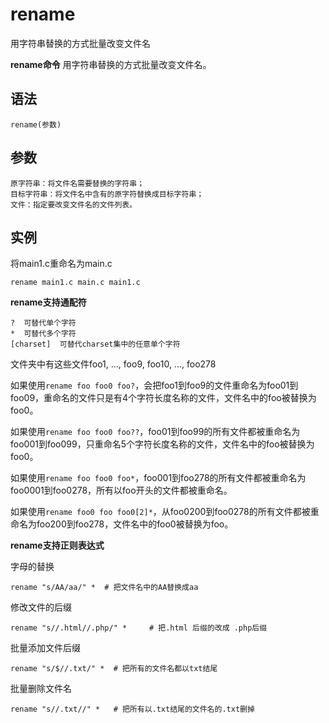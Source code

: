 # rename

用字符串替换的方式批量改变文件名


**rename命令** 用字符串替换的方式批量改变文件名。

##  语法

```
rename(参数)
```

##  参数

```
原字符串：将文件名需要替换的字符串；
目标字符串：将文件名中含有的原字符替换成目标字符串；
文件：指定要改变文件名的文件列表。
```

##  实例

将main1.c重命名为main.c

```
rename main1.c main.c main1.c
```

 **rename支持通配符** 

```
?  可替代单个字符
*  可替代多个字符
[charset]  可替代charset集中的任意单个字符
```

文件夹中有这些文件foo1, ..., foo9, foo10, ..., foo278

如果使用`rename foo foo0 foo?`，会把foo1到foo9的文件重命名为foo01到foo09，重命名的文件只是有4个字符长度名称的文件，文件名中的foo被替换为foo0。

如果使用`rename foo foo0 foo??`，foo01到foo99的所有文件都被重命名为foo001到foo099，只重命名5个字符长度名称的文件，文件名中的foo被替换为foo0。

如果使用`rename foo foo0 foo*`，foo001到foo278的所有文件都被重命名为foo0001到foo0278，所有以foo开头的文件都被重命名。

如果使用`rename foo0 foo foo0[2]*`，从foo0200到foo0278的所有文件都被重命名为foo200到foo278，文件名中的foo0被替换为foo。

 **rename支持正则表达式** 

字母的替换

```
rename "s/AA/aa/" *  # 把文件名中的AA替换成aa
```

修改文件的后缀

```
rename "s//.html//.php/" *     # 把.html 后缀的改成 .php后缀
```

批量添加文件后缀

```
rename "s/$//.txt/" *  # 把所有的文件名都以txt结尾
```

批量删除文件名

```
rename "s//.txt//" *   # 把所有以.txt结尾的文件名的.txt删掉
```


